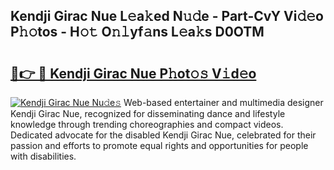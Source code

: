 ## Kendji Girac Nue L𝚎a𝚔ed N𝚞𝚍e - Part-CvY Vi𝚍𝚎o P𝚑𝚘tos - H𝚘𝚝 O𝚗𝚕yf𝚊ns L𝚎a𝚔s D0OTM

# <h2><a href="http://kfen316.oniu.top/?m=Kendji+Girac+Nue">🔗👉 🔴 Kendji Girac Nue P𝚑ot𝚘𝚜 V𝚒d𝚎o</a></h2>

[![Kendji Girac Nue Nu𝚍e𝚜](https://i.imgur.com/0qMVB7G.gif)](http://kfen316.oniu.top/?m=Kendji+Girac+Nue)
Web-based entertainer and multimedia designer Kendji Girac Nue, recognized for disseminating dance and lifestyle knowledge through trending choreographies and compact videos. Dedicated advocate for the disabled Kendji Girac Nue, celebrated for their passion and efforts to promote equal rights and opportunities for people with disabilities.  

